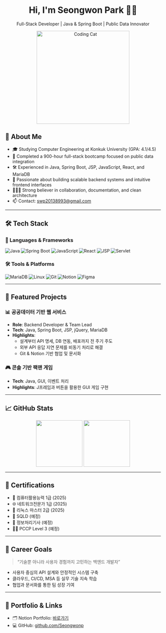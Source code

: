 <!--
**Seongwonp/Seongwonp** is a ✨ _special_ ✨ repository because its `README.md` (this file) appears on your GitHub profile.

Here are some ideas to get you started:

- 🔭 I’m currently working on ...
- 🌱 I’m currently learning ...
- 👯 I’m looking to collaborate on ...
- 🤔 I’m looking for help with ...
- 💬 Ask me about ...
- 📫 How to reach me: ...
- 😄 Pronouns: ...
- ⚡ Fun fact: ...
-->
<h1 align="center">Hi, I'm Seongwon Park 👨‍💻</h1>
<p align="center">
  Full-Stack Developer | Java & Spring Boot | Public Data Innovator
</p>

<p align="center">
  <img src="https://github.com/Seongwonp/Seongwonp/blob/main/codingCat.gif?raw=true" alt="Coding Cat" width="300"/>
</p>

## 👋 About Me

- 🎓 Studying Computer Engineering at Konkuk University (GPA: 4.1/4.5)
- 🧠 Completed a 900-hour full-stack bootcamp focused on public data integration
- 🛠️ Experienced in Java, Spring Boot, JSP, JavaScript, React, and MariaDB
- 🧩 Passionate about building scalable backend systems and intuitive frontend interfaces
- 🧑‍🤝‍🧑 Strong believer in collaboration, documentation, and clean architecture
- 📫 Contact: swp20138993@gmail.com

---

## 🛠️ Tech Stack

### 🧩 Languages & Frameworks  
![Java](https://img.shields.io/badge/Java-007396?style=flat&logo=java&logoColor=white)
![Spring Boot](https://img.shields.io/badge/Spring_Boot-6DB33F?style=flat&logo=spring-boot&logoColor=white)
![JavaScript](https://img.shields.io/badge/JavaScript-F7DF1E?style=flat&logo=javascript&logoColor=black)
![React](https://img.shields.io/badge/React-61DAFB?style=flat&logo=react&logoColor=black)
![JSP](https://img.shields.io/badge/JSP-007396?style=flat&logo=apachetomcat&logoColor=white)
![Servlet](https://img.shields.io/badge/Servlet-6A5ACD?style=flat)

### 🛠️ Tools & Platforms  
![MariaDB](https://img.shields.io/badge/MariaDB-003545?style=flat&logo=mariadb&logoColor=white)
![Linux](https://img.shields.io/badge/Linux-FCC624?style=flat&logo=linux&logoColor=black)
![Git](https://img.shields.io/badge/Git-F05032?style=flat&logo=git&logoColor=white)
![Notion](https://img.shields.io/badge/Notion-000000?style=flat&logo=notion&logoColor=white)
![Figma](https://img.shields.io/badge/Figma-F24E1E?style=flat&logo=figma&logoColor=white)

---

## 📂 Featured Projects

### 📊 공공데이터 기반 웹 서비스
- **Role**: Backend Developer & Team Lead
- **Tech**: Java, Spring Boot, JSP, jQuery, MariaDB
- **Highlights**:
  - 설계부터 API 명세, DB 연동, 배포까지 전 주기 주도
  - 외부 API 응답 지연 문제를 비동기 처리로 해결
  - Git & Notion 기반 협업 및 문서화

### 🎮 콘솔 기반 팩맨 게임
- **Tech**: Java, GUI, 이벤트 처리
- **Highlights**: J프레임과 버튼을 활용한 GUI 게임 구현

---

## 📈 GitHub Stats

<p align="center">
  <img src="https://github-readme-stats.vercel.app/api?username=Seongwonp&show_icons=true&theme=tokyonight" height="150" />
  <img src="https://github-readme-stats.vercel.app/api/top-langs/?username=Seongwonp&layout=compact&theme=tokyonight" height="150" />
</p>

---

## 🧾 Certifications

- 🧠 컴퓨터활용능력 1급 (2025)
- 🌐 네트워크전문가 1급 (2025)
- 🐧 리눅스 마스터 2급 (2025)
- 🧮 SQLD (예정)
- 🧰 정보처리기사 (예정)
- 🧑‍💻 PCCP Level 3 (예정)

---

## 🧭 Career Goals

> “기술뿐 아니라 사용자 경험까지 고민하는 백엔드 개발자”

- 사용자 중심의 API 설계와 안정적인 시스템 구축
- 클라우드, CI/CD, MSA 등 실무 기술 지속 학습
- 협업과 문서화를 통한 팀 성장 기여

---

## 📌 Portfolio & Links

- 🗂️ Notion Portfolio: [바로가기](https://www.notion.so/1d0d109330638013ba09e4637a9fe1c2)
- 💻 GitHub: [github.com/Seongwonp](https://github.com/Seongwonp)



